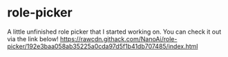 # role-picker
A little unfinished role picker that I started working on. You can check it out via the link below!
https://rawcdn.githack.com/NanoAi/role-picker/192e3baa058ab35225a0cda97d5f1b41db707485/index.html

